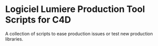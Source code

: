 # Logiciel Lumiere Production Tool Scripts for C4D
A collection of scripts to ease production issues or test new production libraries.
